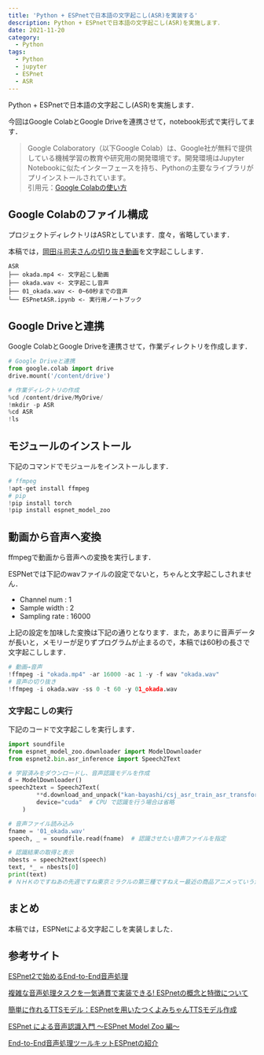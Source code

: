 ```yaml
---
title: 'Python + ESPnetで日本語の文字起こし(ASR)を実装する'
description: Python + ESPnetで日本語の文字起こし(ASR)を実施します．
date: 2021-11-20
category: 
  - Python
tags:
  - Python
  - jupyter
  - ESPnet
  - ASR
---
```

<!-- https://www.hamlet-engineer.com -->
Python + ESPnetで日本語の文字起こし(ASR)を実施します．<br>

<!-- more -->

今回はGoogle ColabとGoogle Driveを連携させて，notebook形式で実行してます．<br>

<ClientOnly>
  <CallInArticleAdsense />
</ClientOnly>

> Google Colaboratory（以下Google Colab）は、Google社が無料で提供している機械学習の教育や研究用の開発環境です。開発環境はJupyter Notebookに似たインターフェースを持ち、Pythonの主要なライブラリがプリインストールされています。<br>
引用元：[Google Colabの使い方](https://interface.cqpub.co.jp/ail01/)







## Google Colabのファイル構成
プロジェクトディレクトリはASRとしています．度々，省略しています．

本稿では，[岡田斗司夫さんの切り抜き動画](https://www.youtube.com/watch?v=us6ClXxB9uY)を文字起こしします．

```
ASR
├── okada.mp4 <- 文字起こし動画
├── okada.wav <- 文字起こし音声
├── 01_okada.wav <- 0~60秒までの音声
└── ESPnetASR.ipynb <- 実行用ノートブック
```

## Google Driveと連携
Google ColabとGoogle Driveを連携させて，作業ディレクトリを作成します．<br>

```python
# Google Driveと連携
from google.colab import drive
drive.mount('/content/drive')
```

```python
# 作業ディレクトリの作成
%cd /content/drive/MyDrive/
!mkdir -p ASR
%cd ASR
!ls
```

## モジュールのインストール
下記のコマンドでモジュールをインストールします．
```python
# ffmpeg
!apt-get install ffmpeg
# pip
!pip install torch
!pip install espnet_model_zoo
```

## 動画から音声へ変換
ffmpegで動画から音声への変換を実行します．

ESPNetでは下記のwavファイルの設定でないと，ちゃんと文字起こしされません．
- Channel num :  1
- Sample width :  2
- Sampling rate :  16000

上記の設定を加味した変換は下記の通りとなります．また，あまりに音声データが長いと，メモリーが足りずプログラムが止まるので，本稿では60秒の長さで文字起こしします．

```python
# 動画→音声
!ffmpeg -i "okada.mp4" -ar 16000 -ac 1 -y -f wav "okada.wav"
# 音声の切り抜き
!ffmpeg -i okada.wav -ss 0 -t 60 -y 01_okada.wav
```

### 文字起こしの実行
下記のコードで文字起こしを実行します．

```python
import soundfile
from espnet_model_zoo.downloader import ModelDownloader
from espnet2.bin.asr_inference import Speech2Text

# 学習済みをダウンロードし、音声認識モデルを作成
d = ModelDownloader()
speech2text = Speech2Text(
        **d.download_and_unpack("kan-bayashi/csj_asr_train_asr_transformer_raw_char_sp_valid.acc.ave"),
        device="cuda"  # CPU で認識を行う場合は省略
    )

# 音声ファイル読み込み
fname = '01_okada.wav'
speech, _ = soundfile.read(fname)  # 認識させたい音声ファイルを指定

# 認識結果の取得と表示
nbests = speech2text(speech)
text, *_ = nbests[0]
print(text)
# ＮＨＫのですねあの先週ですね東京ミラクルの第三種ですねえー最近の商品アニメっていう海が放映されたんですけども
```

## まとめ
本稿では，ESPNetによる文字起こしを実装しました．


## 参考サイト
[ESPnet2で始めるEnd-to-End音声処理](https://kan-bayashi.github.io/asj-espnet2-tutorial/#%E3%83%AC%E3%82%B7%E3%83%94%E3%81%AE%E6%A7%8B%E9%80%A0)

[複雑な音声処理タスクを一気通貫で実装できる! ESPnetの概念と特徴について](https://tech.fusic.co.jp/posts/2021-08-03-espnet/)

[簡単に作れるTTSモデル：ESPnetを用いたつくよみちゃんTTSモデル作成](https://tech.fusic.co.jp/posts/2021-08-20-ml-espnet-tts-2/)

[ESPnet による音声認識入門 ～ESPnet Model Zoo 編～](https://tech.retrieva.jp/entry/2020/12/23/170645)

[End-to-End音声処理ツールキットESPnetの紹介](https://qiita.com/kan-bayashi/items/536acaf165344a6d6460)





<ClientOnly>
  <CallInArticleAdsense />
</ClientOnly>
